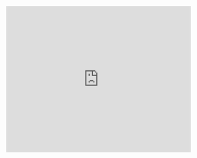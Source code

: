 

<iframe width="100%" height="400" src="https://www.youtube.com/embed/FNIdSod1ANw" title="𝐒𝐡𝐨𝐜𝐤𝐢𝐧𝐠 𝐃𝐢𝐬𝐜𝐨𝐯𝐞𝐫𝐲 𝐚𝐭 𝐏𝐚𝐫𝐢𝐬 𝐒𝐈𝐀𝐋: Counterfeit Honey from the factory" frameborder="0" allow="accelerometer; autoplay; clipboard-write; encrypted-media; gyroscope; picture-in-picture; web-share" referrerpolicy="strict-origin-when-cross-origin" allowfullscreen></iframe>
